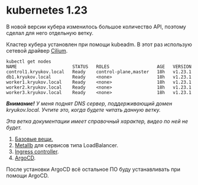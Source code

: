 # kubernetes 1.23

В новой версии кубера изменилось большое количество API, поэтому сделал для него отдельную ветку.

Кластер кубера установлен при помощи kubeadm. В 
этот раз использую сетевой драйвер [Cilium](https://docs.cilium.io/en/stable/).

```
kubectl get nodes
NAME                     STATUS   ROLES                  AGE   VERSION
control1.kryukov.local   Ready    control-plane,master   18h   v1.23.1
db1.kryukov.local        Ready    <none>                 18h   v1.23.1
worker1.kryukov.local    Ready    <none>                 18h   v1.23.1
worker2.kryukov.local    Ready    <none>                 18h   v1.23.1
worker3.kryukov.local    Ready    <none>                 18h   v1.23.1
```

_**Внимание!** У меня поднят DNS сервер, поддерживающий домен kryukov.local. Учтите это, когда будете читать данную ветку._

_Эта ветка документации имеет справочный характер, видео по ней не будет._

1. [Базовые вещи.](01-base-app)
2. [Metallb](02-metallb) для сервисов типа LoadBalancer.
3. [Ingress controller](03-ingress-controller).
4. [ArgoCD](04-argocd).

После установки ArgoCD всё остальное ПО буду устанавливать при помощи ArgoCD.